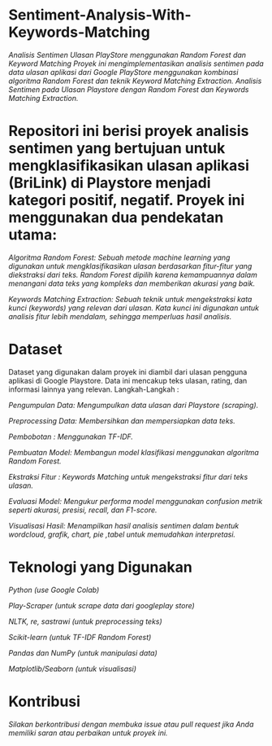 # Sentiment-Analysis-With-Keywords-Matching

*Analisis Sentimen Ulasan PlayStore menggunakan Random Forest dan Keyword Matching Proyek ini mengimplementasikan analisis sentimen pada data ulasan aplikasi dari Google PlayStore menggunakan kombinasi algoritma Random Forest dan teknik Keyword Matching Extraction.*
*Analisis Sentimen pada Ulasan Playstore dengan Random Forest dan Keywords Matching Extraction.*


# Repositori ini berisi proyek analisis sentimen yang bertujuan untuk mengklasifikasikan ulasan aplikasi (BriLink) di Playstore menjadi kategori positif, negatif. Proyek ini menggunakan dua pendekatan utama:

*Algoritma Random Forest: Sebuah metode machine learning yang digunakan untuk mengklasifikasikan ulasan berdasarkan fitur-fitur yang diekstraksi dari teks. Random Forest dipilih karena kemampuannya dalam menangani data teks yang kompleks dan memberikan akurasi yang baik.*

*Keywords Matching Extraction: Sebuah teknik untuk mengekstraksi kata kunci (keywords) yang relevan dari ulasan. Kata kunci ini digunakan untuk analisis fitur lebih mendalam, sehingga memperluas hasil analisis.*


# Dataset

Dataset yang digunakan dalam proyek ini diambil dari ulasan pengguna aplikasi di Google Playstore. Data ini mencakup teks ulasan, rating, dan informasi lainnya yang relevan.
Langkah-Langkah :

   *Pengumpulan Data: Mengumpulkan data ulasan dari Playstore (scraping).*

   *Preprocessing Data: Membersihkan dan mempersiapkan data teks.*

   *Pembobotan : Menggunakan TF-IDF.*
  
   *Pembuatan Model: Membangun model klasifikasi menggunakan algoritma Random Forest.*

   *Ekstraksi Fitur : Keywords Matching untuk mengekstraksi fitur dari teks ulasan.*

   *Evaluasi Model: Mengukur performa model menggunakan confusion metrik seperti akurasi, presisi, recall, dan F1-score.*

   *Visualisasi Hasil: Menampilkan hasil analisis sentimen dalam bentuk wordcloud, grafik, chart, pie ,tabel untuk memudahkan interpretasi.*
   

# Teknologi yang Digunakan

   *Python (use Google Colab)*

   *Play-Scraper (untuk scrape data dari googleplay store)*

   *NLTK, re, sastrawi (untuk preprocessing teks)*

   *Scikit-learn (untuk TF-IDF Random Forest)*

   *Pandas dan NumPy (untuk manipulasi data)*

   *Matplotlib/Seaborn (untuk visualisasi)*
   

# Kontribusi

  *Silakan berkontribusi dengan membuka issue atau pull request jika Anda memiliki saran atau perbaikan untuk proyek ini.*
